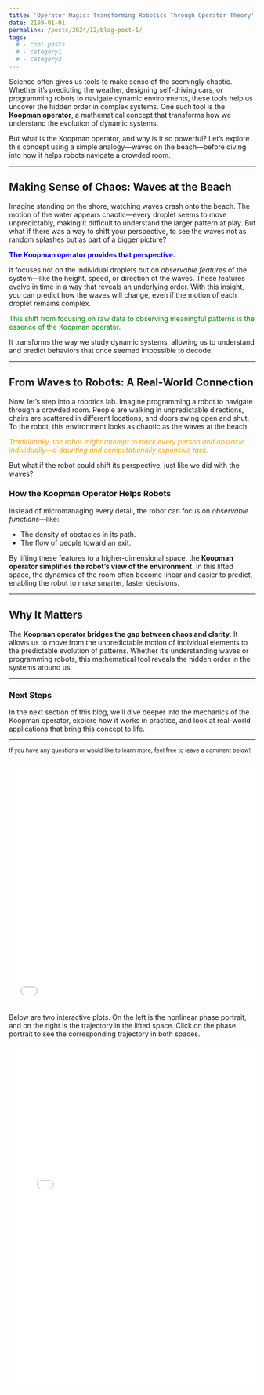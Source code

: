 ```yaml
---
title: 'Operator Magic: Transforming Robotics Through Operator Theory'
date: 2199-01-01
permalink: /posts/2024/12/blog-post-1/
tags:
  # - cool posts
  # - category1
  # - category2
---
```


Science often gives us tools to make sense of the seemingly chaotic. Whether it’s predicting the weather, designing self-driving cars, or programming robots to navigate dynamic environments, these tools help us uncover the hidden order in complex systems. One such tool is the **Koopman operator**, a mathematical concept that transforms how we understand the evolution of dynamic systems.

But what is the Koopman operator, and why is it so powerful? Let’s explore this concept using a simple analogy—waves on the beach—before diving into how it helps robots navigate a crowded room.

---

## **Making Sense of Chaos: Waves at the Beach**

Imagine standing on the shore, watching waves crash onto the beach. The motion of the water appears chaotic—every droplet seems to move unpredictably, making it difficult to understand the larger pattern at play. But what if there was a way to shift your perspective, to see the waves not as random splashes but as part of a bigger picture?

<div style="color:blue; font-weight:bold;">
The Koopman operator provides that perspective.
</div>

It focuses not on the individual droplets but on *observable features* of the system—like the height, speed, or direction of the waves. These features evolve in time in a way that reveals an underlying order. With this insight, you can predict how the waves will change, even if the motion of each droplet remains complex.

<div style="color:green;">
This shift from focusing on raw data to observing meaningful patterns is the essence of the Koopman operator.
</div>

It transforms the way we study dynamic systems, allowing us to understand and predict behaviors that once seemed impossible to decode.

---

## **From Waves to Robots: A Real-World Connection**

Now, let’s step into a robotics lab. Imagine programming a robot to navigate through a crowded room. People are walking in unpredictable directions, chairs are scattered in different locations, and doors swing open and shut. To the robot, this environment looks as chaotic as the waves at the beach.

<div style="color:orange; font-style:italic;">
Traditionally, the robot might attempt to track every person and obstacle individually—a daunting and computationally expensive task.
</div>

But what if the robot could shift its perspective, just like we did with the waves?

### **How the Koopman Operator Helps Robots**
Instead of micromanaging every detail, the robot can focus on *observable functions*—like:
- The density of obstacles in its path.
- The flow of people toward an exit.

By lifting these features to a higher-dimensional space, the **Koopman operator simplifies the robot’s view of the environment**. In this lifted space, the dynamics of the room often become linear and easier to predict, enabling the robot to make smarter, faster decisions.

---

## **Why It Matters**

The **Koopman operator bridges the gap between chaos and clarity**. It allows us to move from the unpredictable motion of individual elements to the predictable evolution of patterns. Whether it’s understanding waves or programming robots, this mathematical tool reveals the hidden order in the systems around us.

---

### **Next Steps**
In the next section of this blog, we’ll dive deeper into the mechanics of the Koopman operator, explore how it works in practice, and look at real-world applications that bring this concept to life.

---

<small>If you have any questions or would like to learn more, feel free to leave a comment below!</small>

<!-- markdownlint-disable -->
<iframe src="/files/test_plot.html" width="100%" height="500px" frameborder="0"></iframe>
<!-- markdownlint-enable -->

Below are two interactive plots. On the left is the nonlinear phase portrait, and on the right is the trajectory in the lifted space. Click on the phase portrait to see the corresponding trajectory in both spaces.
<!-- markdownlint-disable -->
<iframe src="/files/phase_and_lifted_corrected.html" width="100%" height="700px" frameborder="0"></iframe>
<!-- markdownlint-enable -->